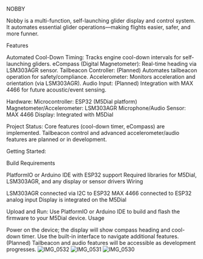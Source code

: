 NOBBY

Nobby is a multi-function, self-launching glider display and control system. It automates essential glider operations—making flights easier, safer, and more funner.

Features

Automated Cool-Down Timing: Tracks engine cool-down intervals for self-launching gliders.
eCompass (Digital Magnetometer): Real-time heading via LSM303AGR sensor.
Tailbeacon Controller: (Planned) Automates tailbeacon operation for safety/compliance.
Accelerometer: Monitors acceleration and orientation (via LSM303AGR).
Audio Input: (Planned) Integration with MAX 4466 for future acoustic/event sensing.

Hardware:
Microcontroller: ESP32 (M5Dial platform)
Magnetometer/Accelerometer: LSM303AGR
Microphone/Audio Sensor: MAX 4466
Display: Integrated with M5Dial

Project Status:
Core features (cool-down timer, eCompass) are implemented.
Tailbeacon control and advanced accelerometer/audio features are planned or in development.

Getting Started:

Build Requirements

PlatformIO or Arduino IDE with ESP32 support
Required libraries for M5Dial, LSM303AGR, and any display or sensor drivers
Wiring

LSM303AGR connected via I2C to ESP32
MAX 4466 connected to ESP32 analog input
Display is integrated on the M5Dial

Upload and Run:
Use PlatformIO or Arduino IDE to build and flash the firmware to your M5Dial device.
Usage

Power on the device; the display will show compass heading and cool-down timer.
Use the built-in interface to navigate additional features.
(Planned) Tailbeacon and audio features will be accessible as development progresses.
![IMG_0532](https://github.com/user-attachments/assets/493f5045-d8d0-46be-abe3-a38e8b9b6621)
![IMG_0531](https://github.com/user-attachments/assets/516c7c49-e209-4100-9990-588169252220)
![IMG_0530](https://github.com/user-attachments/assets/035f390f-9f4e-4a23-a005-792072350df6)
